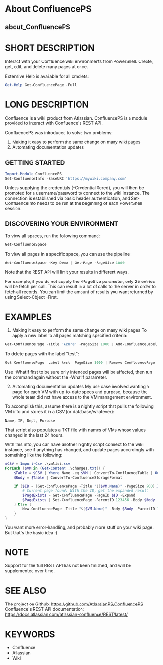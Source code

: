 ﻿---
external help file: ConfluencePS-help.xml
online version: https://github.com/AtlassianPS/ConfluencePS/blob/master/docs/en-US/about_ConfluencePS.md
locale: en-US
schema: 2.0.0
---

# About ConfluencePS
## about_ConfluencePS

# SHORT DESCRIPTION
Interact with your Confluence wiki environments from PowerShell.
Create, get, edit, and delete many pages at once.

Extensive Help is available for all cmdlets:
```powershell
Get-Help Get-ConfluencePage -Full
```

# LONG DESCRIPTION
Confluence is a wiki product from Atlassian.
ConfluencePS is a module provided to interact with Confluence's REST API.

ConfluencePS was introduced to solve two problems:
1) Making it easy to perform the same change on many wiki pages
2) Automating documentation updates

## GETTING STARTED
```powershell
Import-Module ConfluencePS
Set-ConfluenceInfo -BaseURI 'https://mywiki.company.com'
```

Unless supplying the credentials (-Credential $cred), you will then be
prompted for a username/password to connect to the wiki instance.
The connection is established via basic header authentication, and
Set-ConfluenceInfo needs to be run at the beginning of each PowerShell session.

## DISCOVERING YOUR ENVIRONMENT
To view all spaces, run the following command:
```powershell
Get-ConfluenceSpace
```

To view all pages in a specific space, you can use the pipeline:
```powershell
Get-ConfluenceSpace -Key Demo | Get-Page -PageSize 1000
```

Note that the REST API will limit your results in different ways.

For example, if you do not supply the -PageSize parameter,
only 25 entries will be fetch per call. This can result in a lot of calls to the
server in order to fetch all records.
You can limit the amount of results you want returned by using
Select-Object -First.

# EXAMPLES
1) Making it easy to perform the same change on many wiki pages
To apply a new label to all pages matching specified criteria:
```powershell
Get-ConfluencePage -Title 'Azure' -PageSize 1000 | Add-ConfluenceLabel -Label azure
```

To delete pages with the label "test":
```powershell
Get-ConfluencePage -Label test -PageSize 1000 | Remove-ConfluencePage -WhatIf
```

Use -WhatIf first to be sure only intended pages will be affected,
then run the command again without the -WhatIf parameter.

2) Automating documentation updates
My use case involved wanting a page for each VM with up-to-date specs
and purpose, because the whole team did not have access to the VM management
environment.

To accomplish this, assume there is a nightly script that pulls the following
VM info and stores it in a CSV (or database/whatever):
```powershell
Name, IP, Dept, Purpose
```

That script also populates a TXT file with names of VMs whose values
changed in the last 24 hours.

With this info, you can have another nightly script connect to the wiki
instance, see if anything has changed, and update pages accordingly with
something like the following:
```powershell
$CSV = Import-Csv .\vmlist.csv
ForEach ($VM in (Get-Content .\changes.txt)) {
    $Table = $CSV | Where Name -eq $VM | ConvertTo-ConfluenceTable | Out-String
    $Body = $Table | ConvertTo-ConfluenceStorageFormat

    If ($ID = (Get-ConfluencePage -Title "$($VM.Name)" -PageSize 500).ID) {
        # Current page found. With the ID, get the expanded result
        $PageExists = Get-ConfluencePage -PageID $ID -Expand
        $PageExists | Set-ConfluencePage -ParentID 123456 -Body $Body
    } Else {
        New-ConfluencePage -Title "$($VM.Name)" -Body $Body -ParentID 123456
    }
}
```

You want more error-handling, and probably more stuff on your wiki page.
But that's the basic idea :)

# NOTE
Support for the full REST API has not been finished, and will be supplemented
over time.

# SEE ALSO
The project on Github:
    https://github.com/AtlassianPS/ConfluencePS
Confluence's REST API documentation:
    https://docs.atlassian.com/atlassian-confluence/REST/latest/

# KEYWORDS
- Confluence
- Atlassian
- Wiki
